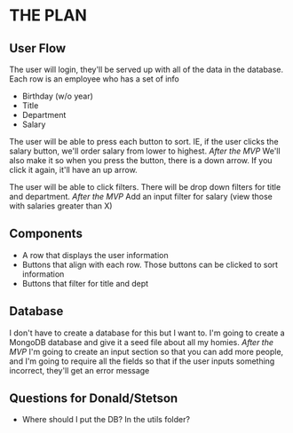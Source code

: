 # THE PLAN

## User Flow
The user will login, they'll be served up with all of the data in the database. Each row is an employee who has a set of info
* Birthday (w/o year)
* Title
* Department
* Salary

The user will be able to press each button to sort. IE, if the user clicks the salary button, we'll order salary from lower to highest. *After the MVP* We'll also make it so when you press the button, there is a down arrow. If you click it again, it'll have an up arrow.

The user will be able to click filters. There will be drop down filters for title and department. *After the MVP* Add an input filter for salary (view those with salaries greater than X)

## Components

* A row that displays the user information
* Buttons that align with each row. Those buttons can be clicked to sort information
* Buttons that filter for title and dept

## Database
I don't have to create a database for this but I want to. I'm going to create a MongoDB database and give it a seed file about all my homies. *After the MVP* I'm going to create an input section so that you can add more people, and I'm going to require all the fields so that if the user inputs something incorrect, they'll get an error message

## Questions for Donald/Stetson
* Where should I put the DB? In the utils folder?